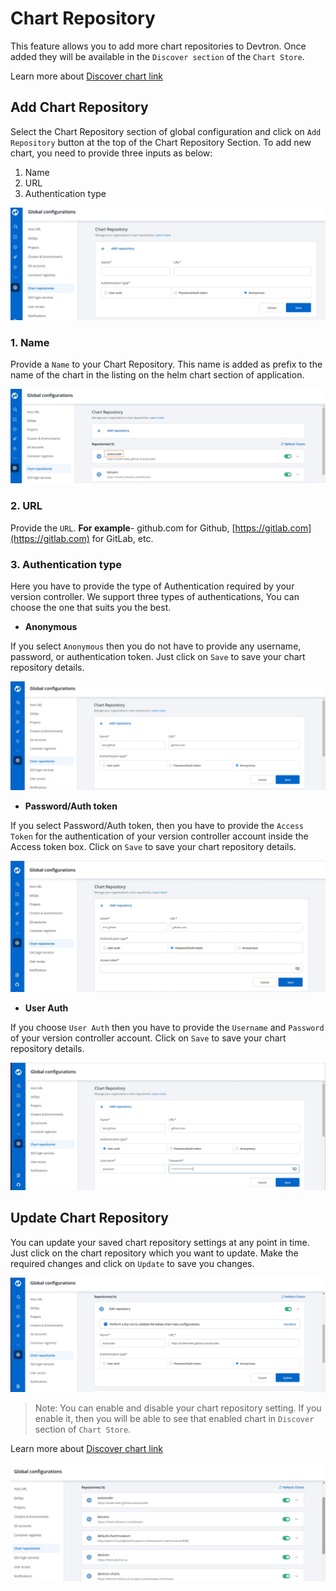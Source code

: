 # Chart Repository

This feature allows you to add more chart repositories to Devtron. Once added they will be available in the `Discover section` of the `Chart Store`. 

Learn more about [Discover chart link](https://docs.devtron.ai/user-guide/deploy-chart/overview-of-charts#deploying-chart)

## Add Chart Repository

Select the Chart Repository section of global configuration and click on `Add Repository` button at the top of the Chart Repository Section. To add new chart, you need to provide three inputs as below:

1. Name
2. URL
3. Authentication type

![](../../user-guide/global-configurations/images/chart-repository-1.jpg)

### 1. Name

Provide a `Name` to your Chart Repository. This name is added as prefix to the name of the chart in the listing on the helm chart section of application.

![](../../user-guide/global-configurations/images/chart-repo-name-highlight.jpg)

### 2. URL

Provide the `URL`. **For example**- github.com for Github, [https://gitlab.com](https://gitlab.com) for GitLab, etc.

### 3. Authentication type

Here you have to provide the type of Authentication required by your version controller. We support three types of authentications, You can choose the one that suits you the best.


* **Anonymous**

If you select `Anonymous` then you do not have to provide any username, password, or authentication token. Just click on `Save` to save your chart repository details.

![](../../user-guide/global-configurations/images/chart-repo-anonymous.jpg)

* **Password/Auth token**

If you select Password/Auth token, then you have to provide the `Access Token` for the authentication of your version controller account inside the Access token box. Click on `Save` to save your chart repository details.

![](../../user-guide/global-configurations/images/chart-repo-password.jpg)

* **User Auth**

If you choose `User Auth` then you have to provide the `Username` and `Password` of your version controller account. Click on `Save` to save your chart repository details.


![](../../user-guide/global-configurations/images/chart-repo-user-auth.jpg)

## Update Chart Repository

You can update your saved chart repository settings at any point in time. Just click on the chart repository which you want to update. Make the required changes and click on `Update` to save you changes.

![](../../user-guide/global-configurations/images/chart-repo-update.jpg)

> Note: You can enable and disable your chart repository setting. If you enable it, then you will be able to see that enabled chart in `Discover` section of `Chart Store`.


Learn more about [Discover chart link](https://docs.devtron.ai/user-guide/deploy-chart/overview-of-charts#deploying-chart)

![](../../user-guide/global-configurations/images/chart-repo-list.jpg)
